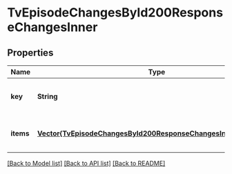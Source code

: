 # TvEpisodeChangesById200ResponseChangesInner


## Properties
Name | Type | Description | Notes
------------ | ------------- | ------------- | -------------
**key** | **String** |  | [optional] [default to nothing]
**items** | [**Vector{TvEpisodeChangesById200ResponseChangesInnerItemsInner}**](TvEpisodeChangesById200ResponseChangesInnerItemsInner.md) |  | [optional] [default to nothing]


[[Back to Model list]](../README.md#models) [[Back to API list]](../README.md#api-endpoints) [[Back to README]](../README.md)


